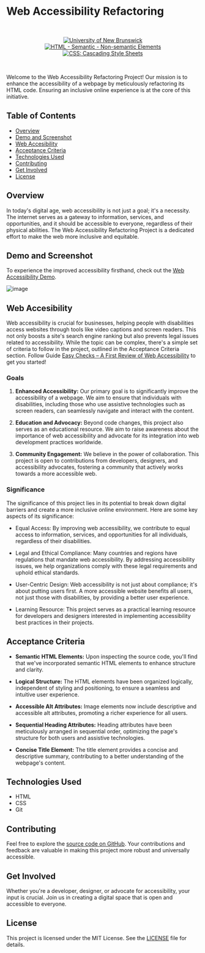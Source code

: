 # Web Accessibility Refactoring

<br/>
<p align="center">
    <a href="https://unb.ca/cel/bootcamps/coding.html">
        <img alt="University of New Brunswick" src="https://img.shields.io/static/v1.svg?label=bootcamp&message=UNB&color=red" /></a>
    <a href="https://developer.mozilla.org/en-US/docs/Web/HTML/Element" >
        <img alt="HTML - Semantic - Non-semantic Elements" src="https://img.shields.io/static/v1.svg?label=semantic&message=elements&color=blue" /></a>
    <a href="https://developer.mozilla.org/en-US/docs/Learn/Getting_started_with_the_web/CSS_basics">
        <img alt="CSS: Cascading Style Sheets" src="https://img.shields.io/static/v1.svg?label=CSS&message=basics&color=yellow" /></a>
</p>
<br/>

Welcome to the Web Accessibility Refactoring Project! Our mission is to enhance the accessibility of a webpage by meticulously refactoring its HTML code. Ensuring an inclusive online experience is at the core of this initiative.

## Table of Contents

- [Overview](#overview)
- [Demo and Screenshot](#demo-and-screenshot)
- [Web Accesibility](#web-accessibility)
- [Acceptance Criteria](#acceptance-criteria)
- [Technologies Used](#technologies-used)
- [Contributing](#contributing)
- [Get Involved](#get-involved)
- [License](#license)

## Overview

In today's digital age, web accessibility is not just a goal; it's a necessity. The internet serves as a gateway to information, services, and opportunities, and it should be accessible to everyone, regardless of their physical abilities. The Web Accessibility Refactoring Project is a dedicated effort to make the web more inclusive and equitable.

## Demo and Screenshot

To experience the improved accessibility firsthand, check out the [Web Accessibility Demo][web-access-demo].

![image](https://github.com/naturuplift/web-accessibility/assets/23546356/67e89579-6a7b-4972-9c57-dfdff0da134f)

## Web Accesibility

Web accessibility is crucial for businesses, helping people with disabilities access websites through tools like video captions and screen readers. This not only boosts a site's search engine ranking but also prevents legal issues related to accessibility. While the topic can be complex, there's a simple set of criteria to follow in the project, outlined in the Acceptance Criteria section.
Follow Guide [Easy Checks – A First Review of Web Accessibility][access-guide] to get you started!

### Goals

1.    **Enhanced Accessibility:** Our primary goal is to significantly improve the accessibility of a webpage. We aim to ensure that individuals with disabilities, including those who use assistive technologies such as screen readers, can seamlessly navigate and interact with the content.

2.    **Education and Advocacy:** Beyond code changes, this project also serves as an educational resource. We aim to raise awareness about the importance of web accessibility and advocate for its integration into web development practices worldwide.

3.    **Community Engagement:** We believe in the power of collaboration. This project is open to contributions from developers, designers, and accessibility advocates, fostering a community that actively works towards a more accessible web.

### Significance

The significance of this project lies in its potential to break down digital barriers and create a more inclusive online environment. Here are some key aspects of its significance:

-    Equal Access: By improving web accessibility, we contribute to equal access to information, services, and opportunities for all individuals, regardless of their disabilities.

-    Legal and Ethical Compliance: Many countries and regions have regulations that mandate web accessibility. By addressing accessibility issues, we help organizations comply with these legal requirements and uphold ethical standards.

-    User-Centric Design: Web accessibility is not just about compliance; it's about putting users first. A more accessible website benefits all users, not just those with disabilities, by providing a better user experience.

-    Learning Resource: This project serves as a practical learning resource for developers and designers interested in implementing accessibility best practices in their projects.

## Acceptance Criteria

- **Semantic HTML Elements:** Upon inspecting the source code, you'll find that we've incorporated semantic HTML elements to enhance structure and clarity.

- **Logical Structure:** The HTML elements have been organized logically, independent of styling and positioning, to ensure a seamless and intuitive user experience.

- **Accessible Alt Attributes:** Image elements now include descriptive and accessible alt attributes, promoting a richer experience for all users.

- **Sequential Heading Attributes:** Heading attributes have been meticulously arranged in sequential order, optimizing the page's structure for both users and assistive technologies.

- **Concise Title Element:** The title element provides a concise and descriptive summary, contributing to a better understanding of the webpage's content.

## Technologies Used

- HTML
- CSS
- Git

## Contributing

Feel free to explore the [source code on GitHub][source-code]. Your contributions and feedback are valuable in making this project more robust and universally accessible.

## Get Involved

Whether you're a developer, designer, or advocate for accessibility, your input is crucial. Join us in creating a digital space that is open and accessible to everyone.

## License

This project is licensed under the MIT License. See the [LICENSE][MIT] file for details.

[web-access-demo]: <https://naturuplift.github.io/web-accessibility/>
[access-guide]: <https://www.w3.org/WAI/test-evaluate/preliminary/>
[source-code]: <https://github.com/naturuplift/web-accessibility/blob/main/index.html>
[MIT]: <https://github.com/naturuplift/web-accessibility/blob/main/LICENSE>
